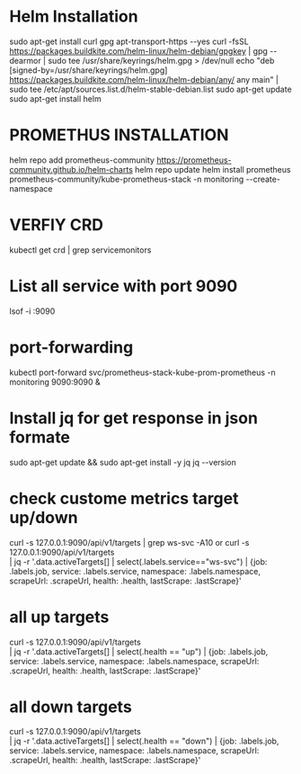 # Helm Installation
sudo apt-get install curl gpg apt-transport-https --yes
curl -fsSL https://packages.buildkite.com/helm-linux/helm-debian/gpgkey | gpg --dearmor | sudo tee /usr/share/keyrings/helm.gpg > /dev/null
echo "deb [signed-by=/usr/share/keyrings/helm.gpg] https://packages.buildkite.com/helm-linux/helm-debian/any/ any main" | sudo tee /etc/apt/sources.list.d/helm-stable-debian.list
sudo apt-get update
sudo apt-get install helm

# PROMETHUS INSTALLATION
helm repo add prometheus-community https://prometheus-community.github.io/helm-charts
helm repo update
helm install prometheus prometheus-community/kube-prometheus-stack -n monitoring --create-namespace 
 
# VERFIY CRD
kubectl get crd | grep servicemonitors

# List all service with port 9090
lsof -i :9090

# port-forwarding 
kubectl port-forward svc/prometheus-stack-kube-prom-prometheus -n monitoring 9090:9090 &

# Install jq for get response in json formate
sudo apt-get update && sudo apt-get install -y jq
jq --version

# check custome metrics target up/down
curl -s 127.0.0.1:9090/api/v1/targets | grep ws-svc -A10
or
curl -s 127.0.0.1:9090/api/v1/targets \
  | jq -r '.data.activeTargets[]
    | select(.labels.service=="ws-svc")
    | {job: .labels.job, service: .labels.service, namespace: .labels.namespace, scrapeUrl: .scrapeUrl, health: .health, lastScrape: .lastScrape}'

# all up targets 
curl -s 127.0.0.1:9090/api/v1/targets \
  | jq -r '.data.activeTargets[]
    | select(.health == "up")
    | {job: .labels.job, service: .labels.service, namespace: .labels.namespace, scrapeUrl: .scrapeUrl, health: .health, lastScrape: .lastScrape}'

# all down targets
curl -s 127.0.0.1:9090/api/v1/targets \
  | jq -r '.data.activeTargets[]
    | select(.health == "down")
    | {job: .labels.job, service: .labels.service, namespace: .labels.namespace, scrapeUrl: .scrapeUrl, health: .health, lastScrape: .lastScrape}'


